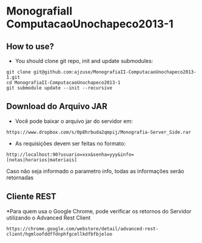 MonografiaII ComputacaoUnochapeco2013-1
=======================================

## How to use?

* You should clone git repo, init and update submodules:

```
git clone git@github.com:ajzuse/MonografiaII-ComputacaoUnochapeco2013-1.git
cd MonografiaII-ComputacaoUnochapeco2013-1
git submodule update --init --recursive
```


## Download do Arquivo JAR

* Você pode baixar o arquivo jar do servidor em:

```
https://www.dropbox.com/s/0p8hrbuda2qmpij/Monografia-Server_Side.rar
```

* As requisições devem ser feitas no formato:

```
http://localhost:90?usuario=xxx&senha=yyy&info=[notas|horarios|materiais]
```

Caso não seja informado o parametro info, todas as informações serão retornadas

## Cliente REST

*Para quem usa o Google Chrome, pode verificar os retornos do Servidor utilizando o Advanced Rest Client

```
https://chrome.google.com/webstore/detail/advanced-rest-client/hgmloofddffdnphfgcellkdfbfbjeloo
```
